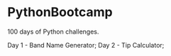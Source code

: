 # PythonBootcamp
100 days of Python challenges.

Day 1 - Band Name Generator;
Day 2 - Tip Calculator;
